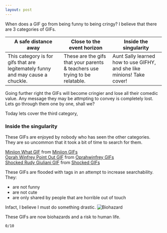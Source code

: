 ```yaml
---
layout: post
---
```

When does a GIF go from being funny to being cringy? I believe that there are 3 categories of GIFs.

A safe distance away | Close to the event horizon | Inside the singularity
--- | --- | ---
This category is for gifs that are legitemately funny and may cause a chuckle. | These are the gifs that your parents & teachers use trying to be relatable. | Aunt Sally learned how to use GIFHY, and she like minions! Take cover!

Going further right the GIFs will become cringier and lose all their comedic value. Any message they may be attmpting to convey is completely lost. Lets go through them one by one, shall we?

Today lets cover the third category,

### Inside the singularity

These GIFs are enjoyed by nobody who has seen the other categories. They are so uncommon that it took a bit of time to search for them.

<div class="tenor-gif-embed" data-postid="5325615" data-share-method="host" data-width="60%" data-aspect-ratio="1.3253012048192772"><a href="https://tenor.com/view/whattttfuss-what-minions-gif-5325615">Miniion What GIF</a> from <a href="https://tenor.com/search/miniion-gifs">Miniion GIFs</a></div><script type="text/javascript" async src="https://tenor.com/embed.js"></script>

<div class="tenor-gif-embed" data-postid="16363925" data-share-method="host" data-width="60%" data-aspect-ratio="1.4777448071216617"><a href="https://tenor.com/view/oprah-winfrey-point-out-pointing-gif-16363925">Oprah Winfrey Point Out GIF</a> from <a href="https://tenor.com/search/oprahwinfrey-gifs">Oprahwinfrey GIFs</a></div><script type="text/javascript" async src="https://tenor.com/embed.js"></script>

<div class="tenor-gif-embed" data-postid="19231550" data-share-method="host" data-width="60%" data-aspect-ratio="1.0"><a href="https://tenor.com/view/shocked-rudy-giuliani-kate-mckinnon-saturday-night-live-what-gif-19231550">Shocked Rudy Giuliani GIF</a> from <a href="https://tenor.com/search/shocked-gifs">Shocked GIFs</a></div><script type="text/javascript" async src="https://tenor.com/embed.js"></script>

These GIFs are flooded with tags in an attempt to increase searchability. They:

* are not funny
* are not cute
* are only shared by people that are horrible out of touch

Infact, I believe I must do something drastic.
![Biohazard](https://upload.wikimedia.org/wikipedia/commons/1/13/Biohazard_symbol_%28blue%29.svg)

These GIFs are now biohazards and a risk to human life.

`0/10`
